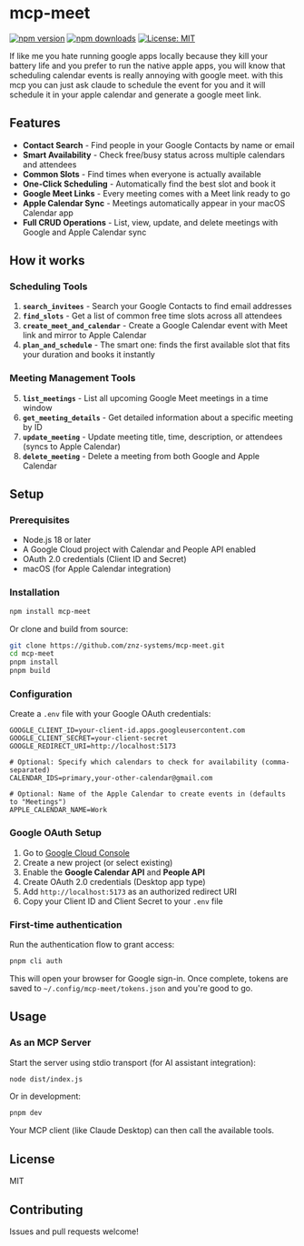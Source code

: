 # mcp-meet

[![npm version](https://badge.fury.io/js/mcp-meet.svg)](https://www.npmjs.com/package/mcp-meet)
[![npm downloads](https://img.shields.io/npm/dm/mcp-meet.svg)](https://www.npmjs.com/package/mcp-meet)
[![License: MIT](https://img.shields.io/badge/License-MIT-yellow.svg)](https://opensource.org/licenses/MIT)

If like me you hate running google apps locally because they kill your battery life and you prefer to run the native apple apps, you will know that scheduling calendar events is really annoying with google meet. with this mcp you can just ask claude to schedule the event for you and it will schedule it in your apple calendar and generate a google meet link.

## Features

-  **Contact Search** - Find people in your Google Contacts by name or email
-  **Smart Availability** - Check free/busy status across multiple calendars and attendees
-  **Common Slots** - Find times when everyone is actually available
-  **One-Click Scheduling** - Automatically find the best slot and book it
-  **Google Meet Links** - Every meeting comes with a Meet link ready to go
-  **Apple Calendar Sync** - Meetings automatically appear in your macOS Calendar app
-  **Full CRUD Operations** - List, view, update, and delete meetings with Google and Apple Calendar sync

## How it works

### Scheduling Tools

1. **`search_invitees`** - Search your Google Contacts to find email addresses
2. **`find_slots`** - Get a list of common free time slots across all attendees
3. **`create_meet_and_calendar`** - Create a Google Calendar event with Meet link and mirror to Apple Calendar
4. **`plan_and_schedule`** - The smart one: finds the first available slot that fits your duration and books it instantly

### Meeting Management Tools

5. **`list_meetings`** - List all upcoming Google Meet meetings in a time window
6. **`get_meeting_details`** - Get detailed information about a specific meeting by ID
7. **`update_meeting`** - Update meeting title, time, description, or attendees (syncs to Apple Calendar)
8. **`delete_meeting`** - Delete a meeting from both Google and Apple Calendar

## Setup

### Prerequisites

- Node.js 18 or later
- A Google Cloud project with Calendar and People API enabled
- OAuth 2.0 credentials (Client ID and Secret)
- macOS (for Apple Calendar integration)

### Installation

```bash
npm install mcp-meet
```

Or clone and build from source:

```bash
git clone https://github.com/znz-systems/mcp-meet.git
cd mcp-meet
pnpm install
pnpm build
```

### Configuration

Create a `.env` file with your Google OAuth credentials:

```env
GOOGLE_CLIENT_ID=your-client-id.apps.googleusercontent.com
GOOGLE_CLIENT_SECRET=your-client-secret
GOOGLE_REDIRECT_URI=http://localhost:5173

# Optional: Specify which calendars to check for availability (comma-separated)
CALENDAR_IDS=primary,your-other-calendar@gmail.com

# Optional: Name of the Apple Calendar to create events in (defaults to "Meetings")
APPLE_CALENDAR_NAME=Work
```

### Google OAuth Setup

1. Go to [Google Cloud Console](https://console.cloud.google.com/)
2. Create a new project (or select existing)
3. Enable the **Google Calendar API** and **People API**
4. Create OAuth 2.0 credentials (Desktop app type)
5. Add `http://localhost:5173` as an authorized redirect URI
6. Copy your Client ID and Client Secret to your `.env` file

### First-time authentication

Run the authentication flow to grant access:

```bash
pnpm cli auth
```

This will open your browser for Google sign-in. Once complete, tokens are saved to `~/.config/mcp-meet/tokens.json` and you're good to go.

## Usage

### As an MCP Server

Start the server using stdio transport (for AI assistant integration):

```bash
node dist/index.js
```

Or in development:

```bash
pnpm dev
```

Your MCP client (like Claude Desktop) can then call the available tools.


## License

MIT

## Contributing

Issues and pull requests welcome!

